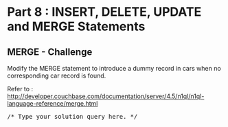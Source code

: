 # Part 8 : INSERT, DELETE, UPDATE and MERGE Statements

## MERGE - Challenge

Modify the MERGE statement to introduce a dummy record in cars when no corresponding car record is found.

Refer to :
http://developer.couchbase.com/documentation/server/4.5/n1ql/n1ql-language-reference/merge.html

<pre id="example">
/* Type your solution query here. */

</pre>
